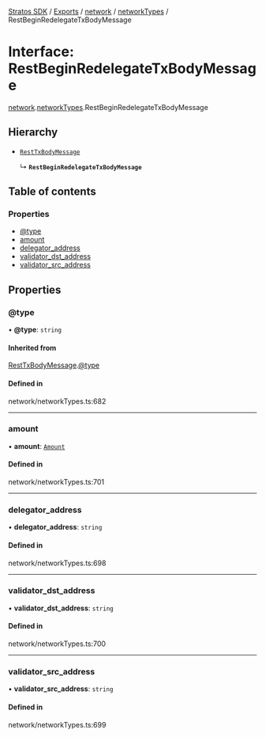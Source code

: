 [Stratos SDK](../README.md) / [Exports](../modules.md) / [network](../modules/network.md) / [networkTypes](../modules/network.networkTypes.md) / RestBeginRedelegateTxBodyMessage

# Interface: RestBeginRedelegateTxBodyMessage

[network](../modules/network.md).[networkTypes](../modules/network.networkTypes.md).RestBeginRedelegateTxBodyMessage

## Hierarchy

- [`RestTxBodyMessage`](network.networkTypes.RestTxBodyMessage.md)

  ↳ **`RestBeginRedelegateTxBodyMessage`**

## Table of contents

### Properties

- [@type](network.networkTypes.RestBeginRedelegateTxBodyMessage.md#@type)
- [amount](network.networkTypes.RestBeginRedelegateTxBodyMessage.md#amount)
- [delegator\_address](network.networkTypes.RestBeginRedelegateTxBodyMessage.md#delegator_address)
- [validator\_dst\_address](network.networkTypes.RestBeginRedelegateTxBodyMessage.md#validator_dst_address)
- [validator\_src\_address](network.networkTypes.RestBeginRedelegateTxBodyMessage.md#validator_src_address)

## Properties

### @type

• **@type**: `string`

#### Inherited from

[RestTxBodyMessage](network.networkTypes.RestTxBodyMessage.md).[@type](network.networkTypes.RestTxBodyMessage.md#@type)

#### Defined in

network/networkTypes.ts:682

___

### amount

• **amount**: [`Amount`](network.networkTypes.Amount.md)

#### Defined in

network/networkTypes.ts:701

___

### delegator\_address

• **delegator\_address**: `string`

#### Defined in

network/networkTypes.ts:698

___

### validator\_dst\_address

• **validator\_dst\_address**: `string`

#### Defined in

network/networkTypes.ts:700

___

### validator\_src\_address

• **validator\_src\_address**: `string`

#### Defined in

network/networkTypes.ts:699
